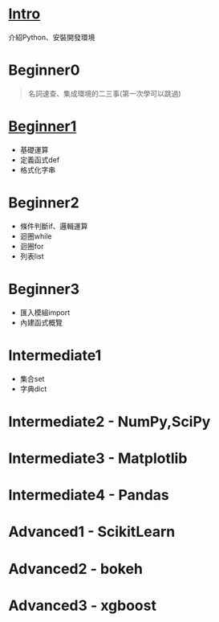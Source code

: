 # [Intro](https://nbviewer.jupyter.org/github/nphard001/MLPython/blob/master/Intro.ipynb)
介紹Python、安裝開發環境

# Beginner0
> 名詞速查、集成環境的二三事(第一次學可以跳過)

# [Beginner1](https://nbviewer.jupyter.org/github/nphard001/MLPython/blob/master/Basis1.ipynb)
+ 基礎運算
+ 定義函式def
+ 格式化字串

# Beginner2
+ 條件判斷if、邏輯運算
+ 迴圈while
+ 迴圈for
+ 列表list

# Beginner3
+ 匯入模組import
+ 內建函式概覽

# Intermediate1
+ 集合set
+ 字典dict

# Intermediate2 - NumPy,SciPy
# Intermediate3 - Matplotlib
# Intermediate4 - Pandas

# Advanced1 - ScikitLearn
# Advanced2 - bokeh
# Advanced3 - xgboost
